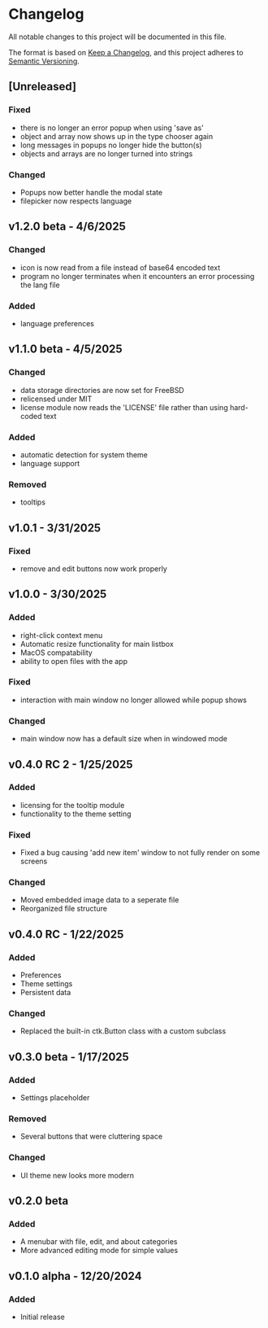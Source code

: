 # Changelog

All notable changes to this project will be documented in this file.

The format is based on [Keep a Changelog](https://keepachangelog.com/en/1.1.0/),
and this project adheres to [Semantic Versioning](https://semver.org/spec/v2.0.0.html).

## [Unreleased]
### Fixed
- there is no longer an error popup when using 'save as'
- object and array now shows up in the type chooser again
- long messages in popups no longer hide the button(s)
- objects and arrays are no longer turned into strings
### Changed
- Popups now better handle the modal state
- filepicker now respects language

## v1.2.0 beta - 4/6/2025
### Changed
- icon is now read from a file instead of base64 encoded text
- program no longer terminates when it encounters an error processing the lang file
### Added
- language preferences
## v1.1.0 beta - 4/5/2025
### Changed
- data storage directories are now set for FreeBSD
- relicensed under MIT
- license module now reads the 'LICENSE' file rather than using hard-coded text
### Added
- automatic detection for system theme
- language support
### Removed
- tooltips

## v1.0.1 - 3/31/2025
### Fixed
- remove and edit buttons now work properly

## v1.0.0 - 3/30/2025
### Added
- right-click context menu
- Automatic resize functionality for main listbox
- MacOS compatability
- ability to open files with the app

### Fixed
- interaction with main window no longer allowed while popup shows

### Changed
- main window now has a default size when in windowed mode

## v0.4.0 RC 2 - 1/25/2025
### Added
- licensing for the tooltip module
- functionality to the theme setting

### Fixed
- Fixed a bug causing 'add new item' window to not fully render on some screens

### Changed
- Moved embedded image data to a seperate file
- Reorganized file structure

## v0.4.0 RC - 1/22/2025
### Added
- Preferences
- Theme settings
- Persistent data

### Changed
- Replaced the built-in ctk.Button class with a custom subclass

## v0.3.0 beta - 1/17/2025
### Added
- Settings placeholder

### Removed
- Several buttons that were cluttering space

### Changed
- UI theme new looks more modern

## v0.2.0 beta
### Added
- A menubar with file, edit, and about categories
- More advanced editing mode for simple values

## v0.1.0 alpha - 12/20/2024
### Added
- Initial release
